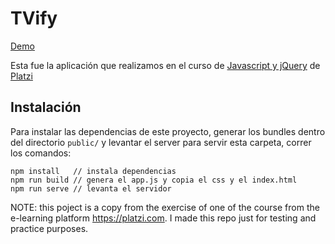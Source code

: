 TVify
=====

[Demo](http://slifszyc.github.io/tvify/)

Esta fue la aplicación que realizamos en el curso de [Javascript y jQuery](https://platzi.com/jquery) de [Platzi](https://platzi.com)

## Instalación

Para instalar las dependencias de este proyecto, generar los bundles dentro del directorio `public/` y levantar el server para servir esta carpeta, correr los comandos:

```
npm install   // instala dependencias
npm run build // genera el app.js y copia el css y el index.html
npm run serve // levanta el servidor
```

NOTE: this poject is a copy from the exercise of one of the course from the e-learning platform https://platzi.com. I made this repo just for testing and practice purposes.

